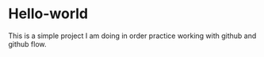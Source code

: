 # Hello-world
This is a simple project I am doing in order practice working with github and github flow.
